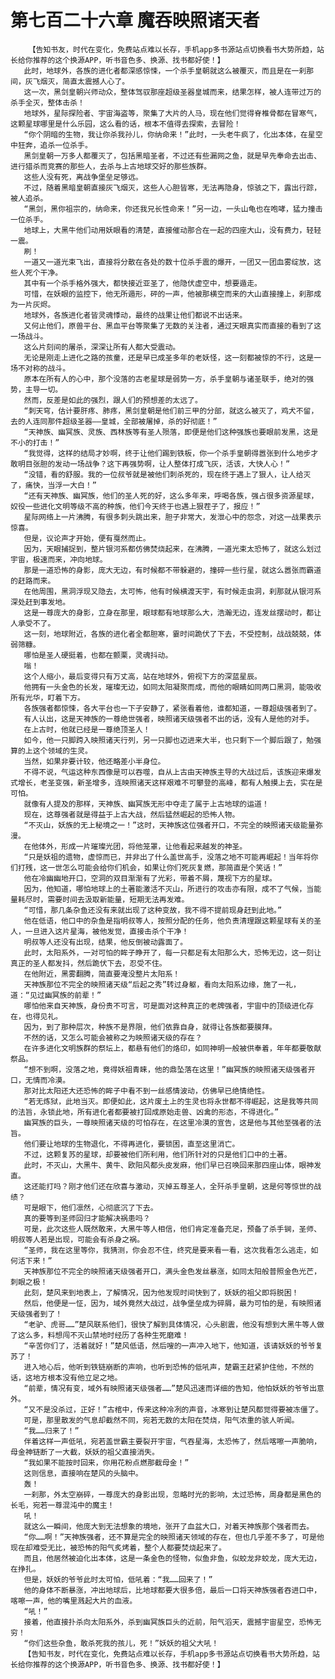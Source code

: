 # 第七百二十六章 魔吞映照诸天者
        【告知书友，时代在变化，免费站点难以长存，手机app多书源站点切换看书大势所趋，站长给你推荐的这个换源APP，听书音色多、换源、找书都好使！】
       此时，地球外，各族的进化者都深感惊悚，一个杀手皇朝就这么被覆灭，而且是在一刹那间，灰飞烟灭，简直太震撼人心了。
       这一次，黑剑皇朝兴师动众，整体驾驭那座超级圣器皇城而来，结果怎样，被人连带过万的杀手全灭，整体击杀！
       地球外，星际探险者、宇宙海盗等，聚集了大片的人马，现在他们觉得脊椎骨都在冒寒气，这颗星球哪里是什么乐园，这么看的话，根本不值得去探索，去冒险！
       “你个阴暗的生物，我让你杀我孙儿，你纳命来！”此时，一头老牛疯了，化出本体，在星空中狂奔，追杀一位杀手。
       黑剑皇朝一万多人都覆灭了，包括黑暗圣者，不过还有些漏网之鱼，就是早先奉命去出击、进行猎杀而竞赛的那些人，去杀与上古地球交好的那些族群。
       这些人没有死，离战争堡垒足够远。
       不过，随着黑暗皇朝直接灰飞烟灭，这些人心胆皆寒，无法再隐身，惊骇之下，露出行踪，被人追杀。
       “黑剑，黑你祖宗的，纳命来，你还我兄长性命来！”另一边，一头山龟也在咆哮，猛力撞击一位杀手。
       地球上，大黑牛他们动用妖眼看的清楚，直接催动那合在一起的四座大山，没有费力，轻轻一震。
       刷！
       一道又一道光束飞出，直接将分散在各处的数十位杀手震的爆开，一团又一团血雾绽放，这些人死个干净。
       其中有一个杀手格外强大，都快接近亚圣了，他隐伏虚空中，想要遁走。
       可惜，在妖眼的监控下，他无所遁形，砰的一声，他被那横空而来的大山直接撞上，刹那成为一片灰烬。
       地球外，各族进化者皆灵魂悸动，最终的战果让他们都说不出话来。
       又何止他们，原兽平台、黑血平台等聚集了无数的关注者，通过天眼真实而直接的看到了这一场战斗。
       这么片刻间的屠杀，深深让所有人都大受震动。
       无论是刚走上进化之路的孩童，还是早已成圣多年的老妖怪，这一刻都被惊的不行，这是一场不对称的战斗。
       原本在所有人的心中，那个没落的古老星球是弱势一方，杀手皇朝与诸圣联手，绝对的强势，主导一切。
       然而，反差是如此的强烈，跟人们的预想差的太远了。
       “刺天穹，估计要肝疼、肺疼，黑剑皇朝是他们前三甲的分部，就这么被灭了，鸡犬不留，去的人连同那件超级圣器——皇城，全部被屠掉，杀的好彻底！”
       “天神族、幽冥族、灵族、西林族等有圣人殒落，即便是他们这种强族也要眼前发黑，这是不小的打击！”
       “我觉得，这样的结局才妙啊，终于让他们踢到铁板，你一个杀手皇朝得嚣张到什么地步才敢明目张胆的发动一场战争？这下再强势啊，让人整体打成飞灰，活该，大快人心！”
       “没错，看的舒服。我的一位叔爷就是被他们刺杀死的，现在终于遇上了狠人，让人给灭了，痛快，当浮一大白！”
       “还有天神族、幽冥族，他们的圣人死的好，这么多年来，呼喝各族，强占很多资源星球，奴役一些进化文明等级不高的种族，他们今天终于也遇上狠茬子了，报应！”
       星际网络上一片沸腾，有很多刺头跳出来，胆子非常大，发泄心中的怨念，对这一战果表示惊喜。
       但是，议论声才开始，便有戛然而止。
       因为，天眼捕捉到，整片银河系都仿佛焚烧起来，在沸腾，一道光束太恐怖了，就这么划过宇宙，极速而来，冲向地球。
       那是一道恐怖的身影，庞大无边，有时候都不带躲避的，撞碎一些行星，就这么嚣张而霸道的赶路而来。
       在他周围，黑洞浮现又隐去，太可怖，他有时候横渡天宇，有时候走虫洞，刹那就从银河系深处赶到事发地。
       这是一尊庞大的身影，立身在那里，眼球都有地球那么大，浩瀚无边，连发丝摆动时，都让人承受不了。
       这一刻，地球附近，各族的进化者全都胆寒，霎时间跪伏了下去，不受控制，战战兢兢，体弱筛糠。
       哪怕是圣人硬挺着，也都在颤栗，灵魂抖动。
       嗡！
       这个人缩小，最后变得只有万丈高，站在地球外，俯视下方的深蓝星辰。
       他拥有一头金色的长发，璀璨无边，如同太阳凝聚而成，而他的眼睛如同两口黑洞，能吸收所有光华，盯着下方。
       各族强者都惊悚，各大平台也一下子安静了，紧张看着他，谁都知道，一尊超级强者到了。
       有人认出，这是天神族的一尊绝世强者，映照诸天级强者不出的话，没有人是他的对手。
       在上古时，他就已经是一尊绝顶圣人！
       如今，他一只脚跨入映照诸天行列，另一只脚也迈进来大半，也只剩下一个脚后跟了，勉强算的上这个领域的生灵。
       当然，如果非要计较，他还略差小半身位。
       不得不说，气运这种东西像是可以吞噬，自从上古由天神族主导的大战过后，该族迎来爆发式增长，老圣变强，新圣增多，连映照诸天这样艰难不可攀登的高峰，都有人触摸上去，实在是可怕。
       就像有人提及的那样，天神族、幽冥族无形中夺走了属于上古地球的运道！
       现在，这尊强者就是得益于上古大战，然后猛然崛起的恐怖人物。
       “不灭山，妖族的无上秘境之一！”这时，天神族这位强者开口，不完全的映照诸天级能量弥漫。
       在他体外，形成一片璀璨光团，将他笼罩，让他看起来越发的神圣。
       “只是妖祖的遗物，虚惊而已，并非出了什么盖世高手，没落之地不可能再崛起！当年将你们打残，这一世怎么可能会给你们机会，如果让你们死灰复燃，那简直是个笑话！”
       他在冷幽幽地开口，空洞的双目渐渐有了光彩，带着不屑，蔑视下方的星球。
       因为，他知道，哪怕地球上的土著能激活不灭山，所进行的攻击亦有限，成不了气候，当能量耗尽时，需要时间去汲取新能量，短期无法再发难。
       “可惜，那几条杂鱼还没有来就出现了这种变故，我不得不提前现身赶到此地。”
       他在低语，他口中的杂鱼是指明叔等人，按照分配的任务，他负责清理跟这颗星球有关的圣人，一旦进入这片星海，被他发觉，直接击杀个干净！
       明叔等人还没有出现，结果，他反倒被动露面了。
       此时，太阳系外，一对可怕的眸子睁开了，每一只都足有太阳那么大，恐怖无边，这一刻让真正的圣人都发抖，然后跪伏下去，忍受不住。
       在他附近，黑雾翻腾，简直要淹没整片太阳系！
       天神族那位不完全的映照诸天级“后起之秀”转过身躯，看向太阳系边缘，施了一礼，道：“见过幽冥族的前辈！”
       哪怕他来自天神族，身份贵不可言，可是面对这种真正的老牌强者，宇宙中的顶级进化存在，也得见礼。
       因为，到了那种层次，种族不是界限，他们依靠自身，就得让各族都要膜拜。
       不然的话，又怎么可能会被称之为映照诸天级的存在？
       在许多进化文明族群的祭坛上，都悬有他们的烙印，如同神明一般被供奉着，年年都要敬献祭品。
       “想不到啊，没落之地，竟得妖祖青睐，他的鼎坠落在这里！”幽冥族的映照诸天级强者开口，无情而冷漠。
       那对比太阳还大还恐怖的眸子中看不到一丝感情波动，仿佛早已绝情绝性。
       “若无炼狱，此地当灭。即便如此，这片废土上的生灵也将永世都不得崛起，这是我等共同的法旨，永锁此地，所有进化者都要被打回成原始走兽、凶禽的形态，不得进化。”
       幽冥族的巨头，一尊映照诸天级的可怕存在，在这里冷漠的宣告，这是他与其他至强者的法旨。
       他们要让地球的生物退化，不得再进化，要锁困，直至这里消亡。
       不过，这颗复苏的星球，却要被他们所利用，他们所针对的只是他们口中的土著。
       此时，不灭山，大黑牛、黄牛、欧阳风都头皮发麻，他们早已召唤回来那四座山体，眼神发直。
       这还能打吗？刚才他们还在欣喜与激动，灭掉五尊圣人，全歼杀手皇朝，这是何等惊世的战绩？
       可是眼下，他们凛然，心彻底沉了下去。
       真的要等到圣师回归才能解决祸患吗？
       可是，此次这些人既然敢来，大黑牛等人相信，他们肯定准备充足，预备了杀手锏，圣师、明叔等人若是出现，可能会有杀身之祸。
       “圣师，我在这里等你，我猜测，你会忍不住，终究是要来看一看，这次我看怎么逃走，如何活下来！”
       天神族那位不完全的映照诸天级强者开口，满头金色发丝暴涨，如同太阳般普照金色光芒，刺眼之极！
       此刻，楚风来到地表上，了解情况，因为他发现时间快到了，妖妖的祖父即将脱困！
       然后，他便是一怔，因为，域外竟然大战过，战争堡垒成为碎屑，最为可怕的是，有映照诸天级强者到了！
       “老驴、虎哥……”楚风联系他们，很快了解到具体情况，心头剧震，他没有想到大黑牛等人做了这么多，料想闯不灭山禁地时经历了各种生死磨难！
       “辛苦你们了，活着就好！”楚风低语，然后嗖的一声冲入地下，他知道，该请妖妖的爷爷复苏了！
       进入地心后，他听到铁链崩断的声响，也听到恐怖的低吼声，楚霸王赶紧护住他，不然的话，这地方根本没有他立足之地。
       “前辈，情况有变，域外有映照诸天级强者……”楚风迅速而详细的告知，他怕妖妖的爷爷出意外。
       “又不是没杀过，正好！”古棺中，传来这种冷冽的声音，冰寒到让楚风都觉得要被冻僵了。
       可是，那里散发的气息却截然不同，宛若无数的太阳在焚烧，阳气浓重的骇人听闻。
       “我……归来了！”
       伴着这样一声低吼，宛若盖世霸主要裂开宇宙，气吞星海，太恐怖了，然后喀嚓一声脆响，母金神链断了一大截，妖妖的祖父直接消失。
       “我如果不能按时回来，你用花粉点燃那截母金！”
       这则信息，直接响在楚风的头脑中。
       轰！
       一刹那，外太空崩碎，一尊庞大的身影出现，忽略时光的影响，太过恐怖，周身都是黑色的长毛，宛若一尊混沌中的魔主！
       吼！
       就这么一瞬间，他庞大到无法想象的境地，张开了血盆大口，对着天神族那个强者而去。
       “你……啊！”天神族强者，还不算是完全的映照诸天领域的存在，但也几乎差不多了，可是他现在却难受无比，被恐怖的阳气炙烤着，整个人都要焚烧起来了。
       而且，他居然被迫化出本体，这是一条金色的怪物，似鱼非鱼，似蛟龙非蛟龙，庞大无边，在挣扎。
       但是，妖妖的爷爷此时太可怕，低吼着：“我……回来了！”
       他的身体不断暴涨，冲出地球后，比地球都要大很多倍，最后一口将天神族强者吞进口中，喀嚓一声，他的嘴里溅起大片的血液。
       “吼！”
       接着，他直接扑杀向太阳系外，杀到幽冥族巨头的近前，阳气滔天，震撼宇宙星空，恐怖无穷！
       “你们这些杂鱼，敢杀死我的孩儿，死！”妖妖的祖父大吼！
       【告知书友，时代在变化，免费站点难以长存，手机app多书源站点切换看书大势所趋，站长给你推荐的这个换源APP，听书音色多、换源、找书都好使！】